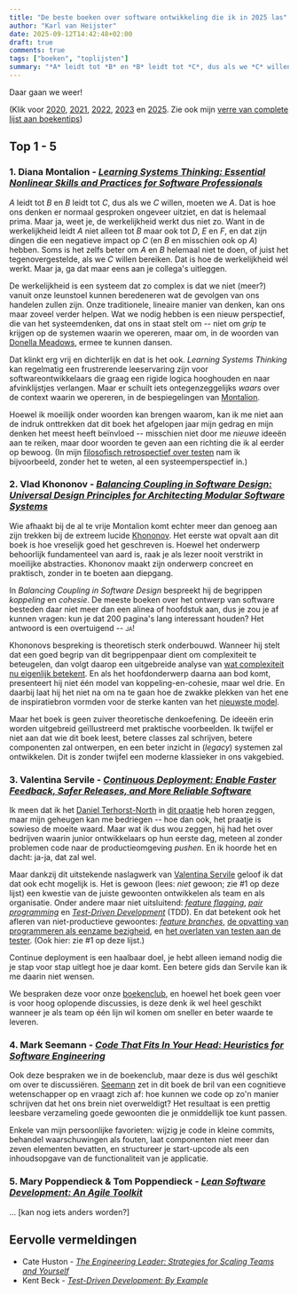 ```yaml
---
title: "De beste boeken over software ontwikkeling die ik in 2025 las"
author: "Karl van Heijster"
date: 2025-09-12T14:42:48+02:00
draft: true
comments: true
tags: ["boeken", "toplijsten"]
summary: "*A* leidt tot *B* en *B* leidt tot *C*, dus als we *C* willen, moeten we *A*. Dat is hoe ons denken er normaal gesproken ongeveer uitziet, en dat is helemaal prima. Maar ja, weet je, de werkelijkheid werkt dus niet zo. Want in de werkelijkheid leidt *A* niet alleen tot *B* maar ook tot *D*, *E* en *F*, en dat zijn dingen die een negatieve impact op *C* (en *B* en misschien ook op *A*) hebben. Soms is het zelfs beter om *A* en *B* helemaal niet te doen, of juist het tegenovergestelde, als we *C* willen bereiken. Dat is hoe de werkelijkheid wél werkt. Maar ja, ga dat maar eens aan je collega's uitleggen."
---
```


Daar gaan we weer!


(Klik voor [2020](/blog/21/05/de-beste-boeken-over-software-ontwikkeling-die-ik-in-2020-las/ "'De beste boeken over software ontwikkeling die ik in 2020 las'"), [2021](/blog/21/12/de-beste-boeken-over-software-ontwikkeling-die-ik-in-2021-las/ "'De beste boeken over software ontwikkeling die ik in 2021 las'"), [2022](/blog/22/12/de-beste-boeken-over-software-ontwikkeling-die-ik-in-2022-las/ "'De beste boeken over software ontwikkeling die ik in 2022 las'"), [2023](/blog/23/12/de-beste-boeken-over-software-ontwikkeling-die-ik-in-2023-las/ "'De beste boeken over software ontwikkeling die ik in 2023 las'") en [2025](/blog/24/12/de-beste-boeken-over-software-ontwikkeling-die-ik-in-2024-las/ "'De beste boeken over software ontwikkeling die ik in 2024 las'"). Zie ook mijn [verre van complete lijst aan boekentips](/blog/25/07/een-verre-van-complete-lijst-boekentips/ "'Een (verre van complete) lijst boekentips'"))


## Top 1 - 5 


### 1. Diana Montalion - [*Learning Systems Thinking: Essential Nonlinear Skills and Practices for Software Professionals*](https://www.oreilly.com/library/view/learning-systems-thinking/9781098151324/ "Diana Montalion, 'Learning Systems Thinking: Essential Nonlinear Skills and Practices for Software Professionals', O'Reilly Media, 2024")


*A* leidt tot *B* en *B* leidt tot *C*, dus als we *C* willen, moeten we *A*. Dat is hoe ons denken er normaal gesproken ongeveer uitziet, en dat is helemaal prima. Maar ja, weet je, de werkelijkheid werkt dus niet zo. Want in de werkelijkheid leidt *A* niet alleen tot *B* maar ook tot *D*, *E* en *F*, en dat zijn dingen die een negatieve impact op *C* (en *B* en misschien ook op *A*) hebben. Soms is het zelfs beter om *A* en *B* helemaal niet te doen, of juist het tegenovergestelde, als we *C* willen bereiken. Dat is hoe de werkelijkheid wél werkt. Maar ja, ga dat maar eens aan je collega's uitleggen.


De werkelijkheid is een systeem dat zo complex is dat we niet (meer?) vanuit onze leunstoel kunnen beredeneren wat de gevolgen van ons handelen zullen zijn. Onze traditionele, lineaire manier van denken, kan ons maar zoveel verder helpen. Wat we nodig hebben is een nieuw perspectief, die van het systeemdenken, dat ons in staat stelt om -- niet om *grip* te krijgen op de systemen waarin we opereren, maar om, in de woorden van [Donella Meadows](https://en.wikipedia.org/wiki/Donella_Meadows "'Donella Meadows', Wikipedia"), ermee te kunnen dansen.


Dat klinkt erg vrij en dichterlijk en dat is het ook. *Learning Systems Thinking* kan regelmatig een frustrerende leeservaring zijn voor softwareontwikkelaars die graag een rigide logica hooghouden en naar afvinklijstjes verlangen. Maar er schuilt iets ontegenzeggelijks *waars* over de context waarin we opereren, in de bespiegelingen van [Montalion](https://montalion.com/). 


Hoewel ik moeilijk onder woorden kan brengen waarom, kan ik me niet aan de indruk onttrekken dat dit boek het afgelopen jaar mijn gedrag en mijn denken het meest heeft beïnvloed -- misschien niet door me *nieuwe* ideeën aan te reiken, maar door woorden te geven aan een richting die ik al eerder op bewoog. (In mijn [filosofisch retrospectief over testen](/talks/testen-een-filosofisch-retrospectief/ "'Testen: Een filosofisch retrospectief'") nam ik bijvoorbeeld, zonder het te weten, al een systeemperspectief in.)


### 2. Vlad Khononov - [*Balancing Coupling in Software Design: Universal Design Principles for Architecting Modular Software Systems*](https://www.pearson.com/en-us/subject-catalog/p/balancing-coupling-in-software-design-successful-software-architecture-in-general-and-distributed-systems/P200000000372/9780137353576 "Vlad Khononov, 'Balancing Coupling in Software Design: Universal Design Principles for Architecting Modular Software Systems', Addison-Wesley Professional 2024")


Wie afhaakt bij de al te vrije Montalion komt echter meer dan genoeg aan zijn trekken bij de extreem lucide [Khononov](https://vladikk.com/). Het eerste wat opvalt aan dit boek is hoe vreselijk goed het geschreven is. Hoewel het onderwerp behoorlijk fundamenteel van aard is, raak je als lezer nooit verstrikt in moeilijke abstracties. Khononov maakt zijn onderwerp concreet en praktisch, zonder in te boeten aan diepgang.


In *Balancing Coupling in Software Design* bespreekt hij de begrippen *koppeling* en *cohesie*. De meeste boeken over het ontwerp van software besteden daar niet meer dan een alinea of hoofdstuk aan, dus je zou je af kunnen vragen: kun je dat 200 pagina's lang interessant houden? Het antwoord is een overtuigend -- <span style="font-variant:small-caps;">ja!</span> 


Khononovs bespreking is theoretisch sterk onderbouwd. Wanneer hij stelt dat een goed begrip van dit begrippenpaar dient om complexiteit te beteugelen, dan volgt daarop een uitgebreide analyse van [wat complexiteit nu eigenlijk betekent](/blog/25/04/gecompliceerd-vs-complex/ "'Gecompliceerd vs. complex'"). En als het hoofdonderwerp daarna aan bod komt, presenteert hij niet één model van koppeling-en-cohesie, maar wel drie. En daarbij laat hij het niet na om na te gaan hoe de zwakke plekken van het ene de inspiratiebron vormden voor de sterke kanten van het [nieuwste model](/blog/25/04/hoge-cohesie-losse-koppeling/ "'Hoge cohesie, losse koppeling'"). 


Maar het boek is geen zuiver theoretische denkoefening. De ideeën erin worden uitgebreid geïllustreerd met praktische voorbeelden. Ik twijfel er niet aan dat wie dit boek leest, betere classes zal schrijven, betere componenten zal ontwerpen, en een beter inzicht in (*legacy*) systemen zal ontwikkelen. Dit is zonder twijfel een moderne klassieker in ons vakgebied.


### 3. Valentina Servile - [*Continuous Deployment: Enable Faster Feedback, Safer Releases, and More Reliable Software*](https://www.oreilly.com/library/view/continuous-deployment/9781098146719/ "Valentina Servile, 'Continuous Deployment: Enable Faster Feedback, Safer Releases, and More Reliable Software', O'Reilly Media Inc. 2024")


Ik meen dat ik het [Daniel Terhorst-North](https://dannorth.net/) in [dit praatje](https://www.youtube.com/watch?v=tgaKAF_eiOg "'The Best Programmer I Know • Daniel Terhorst-North • GOTO 2024', YouTube") heb horen zeggen, maar mijn geheugen kan me bedriegen -- hoe dan ook, het praatje is sowieso de moeite waard. Maar wat ik dus wou zeggen, hij had het over bedrijven waarin junior ontwikkelaars op hun eerste dag, meteen al zonder problemen code naar de productieomgeving *pushen*. En ik hoorde het en dacht: ja-ja, dat zal wel.


Maar dankzij dit uitstekende naslagwerk van [Valentina Servile](https://www.linkedin.com/in/valentina-servile/) geloof ik dat dat ook echt mogelijk is. Het is gewoon (lees: *niet* gewoon; zie #1 op deze lijst) een kwestie van de juiste gewoonten ontwikkelen als team en als organisatie. Onder andere maar niet uitsluitend: [*feature flagging*](https://martinfowler.com/articles/feature-toggles.html "'Feature Toggles (aka Feature Flags)', Pete Hodgsen @ Martin Fowler"), [*pair programming*](/tags/pair-programming/ "Blogs met de tag 'pair programming'") en [*Test-Driven Development*](/tags/test-driven-development/ "Blogs met de tag 'test-driven development'") (TDD). En dat betekent ook het afleren van niet-productieve gewoontes: [*feature branches*](/blog/25/05/feature-branches-belemmeren-een-beter-begrip-van-koppeling/ "'Feature branches belemmeren een beter begrip van koppeling'"), [de opvatting van programmeren als eenzame bezigheid](/blog/24/11/waarom-wil-carl-niet-pairen/ "'Waarom wil Carl niet pairen?'"), en [het overlaten van testen aan de tester](DE_VERGETEN_TEST "'De vergeten tester'"). (Ook hier: zie #1 op deze lijst.)


Continue deployment is een haalbaar doel, je hebt alleen iemand nodig die je stap voor stap uitlegt hoe je daar komt. Een betere gids dan Servile kan ik me daarin niet wensen.


We bespraken deze voor onze [boekenclub](/tags/boekenclub/ "Blogs met de tag 'boekenclub'"), en hoewel het boek geen voer is voor hoog oplopende discussies, is deze denk ik wel heel geschikt wanneer je als team op één lijn wil komen om sneller en beter waarde te leveren.


### 4. Mark Seemann - [*Code That Fits In Your Head: Heuristics for Software Engineering*](https://www.oreilly.com/library/view/code-that-fits/9780137464302/ "'Code That Fits in Your Head: Heuristics for Software Engineering', Mark Seemann, O'Reilly Media")


Ook deze bespraken we in de boekenclub, maar deze is dus wél geschikt om over te discussiëren. [Seemann](https://blog.ploeh.dk/) zet in dit boek de bril van een cognitieve wetenschapper op en vraagt zich af: hoe kunnen we code op zo'n manier schrijven dat het ons brein niet overweldigt? Het resultaat is een prettig leesbare verzameling goede gewoonten die je onmiddellijk toe kunt passen. 


Enkele van mijn persoonlijke favorieten: wijzig je code in kleine commits, behandel waarschuwingen als fouten, laat componenten niet meer dan zeven elementen bevatten, en structureer je start-upcode als een inhoudsopgave van de functionaliteit van je applicatie.


### 5. Mary Poppendieck & Tom Poppendieck - [*Lean Software Development: An Agile Toolkit*](https://www.oreilly.com/library/view/lean-software-development/0321150783/ "Mary Poppendieck & Tom Poppendieck, 'Lean Software Development: An Agile Toolkit', O'Reilly Inc. 2003")


... [kan nog iets anders worden?]


## Eervolle vermeldingen


- Cate Huston - [*The Engineering Leader: Strategies for Scaling Teams and Yourself*](https://www.oreilly.com/library/view/the-engineering-leader/9781098154059/ "Cate Huston, 'The Engineering Leader: Strategies for Scaling Teams and Yourself', O'Reilly Inc. 2024")
- Kent Beck - [*Test-Driven Development: By Example*](https://www.oreilly.com/library/view/test-driven-development/0321146530/ "Kent Beck, 'Test-Driven Development: By Example', Addison-Wesley Professional 2002")
